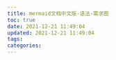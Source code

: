 ```yaml
---
title: mermaid文档中文版-语法-需求图
toc: true
date: 2021-12-21 11:49:04
updated: 2021-12-21 11:49:04
tags:
categories:
---
```

